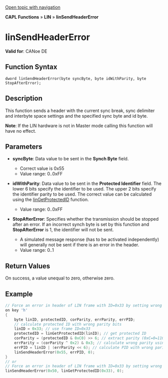 [Open topic with navigation](../../../../../CANoeDEFamily.htm#Topics/CAPLFunctions/LIN/Functions/CAPLfunctionLINSendHeaderError.md)

**CAPL Functions** » **LIN** » **linSendHeaderError**

# linSendHeaderError

**Valid for**: CANoe DE

## Function Syntax

```
dword linSendHeaderError(byte syncByte, byte idWithParity, byte StopAfterError);
```

## Description

This function sends a header with the current sync break, sync delimiter and interbyte space settings and the specified sync byte and id byte.

**Note**: If the LIN hardware is not in Master mode calling this function will have no effect.

## Parameters

- **syncByte**: Data value to be sent in the **Synch Byte** field.
  - Correct value is 0x55
  - Value range: 0..0xFF

- **idWithParity**: Data value to be sent in the **Protected Identifier** field. The lower 6 bits specify the identifier to be used. The upper 2 bits specify the identifier parity to be used. The correct value can be calculated using the [linGetProtectedID](CAPLfunctionLINGetProtectedID.md) function.
  - Value range: 0..0xFF

- **StopAfterError**: Specifies whether the transmission should be stopped after an error. If an incorrect synch byte is set by this function and **StopAfterError** is 1, the identifier will not be sent.
  - A simulated message response (has to be activated independently) will generally not be sent if there is an error in the header.
  - Value range: 0..1

## Return Values

On success, a value unequal to zero, otherwise zero.

## Example

```c
// Force an error in header of LIN frame with ID=0x33 by setting wrong protected ID
on key 'h'
{
    byte linID, protectedID, corParity, errParity, errPID;
    // calculate protected ID with wrong parity bits
    linID = 0x33; // use frame ID=0x33
    protectedID = linGetProtectedID(linID); // get protected ID
    corParity = (protectedID & 0xC0) >> 6; // extract parity (0xC=0=11000000)
    errParity = (corParity ^ 0x2) & 0x3; // calculate wrong parity using XOR
    errPID = linID | (errParity << 6); // calculate PID with wrong parity
    linSendHeaderError(0x55, errPID, 0);
}
// or
// Force an error in header of LIN frame with ID=0x33 by setting wrong Synch byte
linSendHeaderError(0x50, linGetProtectedID(0x33), 0);
```
